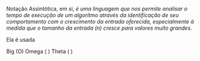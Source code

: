 Notação Assintótica, em si, *é uma linguagem que nos permite analisar o tempo de execução de um algoritmo através da identificação de seu comportamento com o crescimento da entrada oferecida, especialmente à medida que o tamanho da entrada (n) cresce para valores muito grandes.*

Ela é usada

Big (O)
Omega ( )
Theta ( )